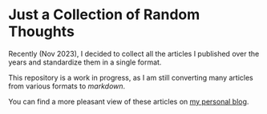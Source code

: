 # Just a Collection of Random Thoughts

Recently (Nov 2023), I decided to collect all the articles I published over the years and standardize them in a single format.

This repository is a work in progress, as I am still converting many articles from various formats to _markdown_. 

You can find a more pleasant view of these articles on [my personal blog](https://willgcr.me/articles).

